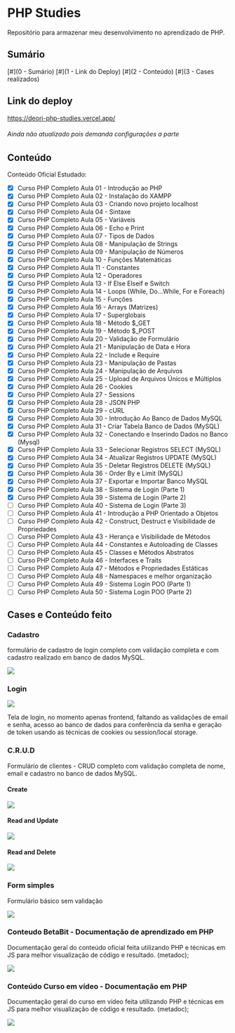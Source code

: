 # PHP Studies
Repositório para armazenar meu desenvolvimento no aprendizado de PHP.

## Sumário
[#](0 - Sumário)
[#](1 - Link do Deploy)
[#](2 - Conteúdo)
[#](3 - Cases realizados)

## Link do deploy
https://deori-php-studies.vercel.app/
###### Ainda não atualizado pois demanda configurações a parte

## Conteúdo
Conteúdo Oficial Estudado:
 - [x] Curso PHP Completo Aula 01 - Introdução ao PHP
 - [x] Curso PHP Completo Aula 02 - Instalação do XAMPP
 - [x] Curso PHP Completo Aula 03  - Criando novo projeto localhost
 - [x] Curso PHP Completo Aula 04 - Sintaxe
 - [x] Curso PHP Completo Aula 05 - Variáveis
 - [x] Curso PHP Completo Aula 06 - Echo e Print
 - [x] Curso PHP Completo Aula 07 - Tipos de Dados
 - [x] Curso PHP Completo Aula 08 - Manipulação de Strings
 - [x] Curso PHP Completo Aula 09 - Manipulação de Números
 - [x] Curso PHP Completo Aula 10 - Funções Matemáticas
 - [x] Curso PHP Completo Aula 11 - Constantes
 - [x] Curso PHP Completo Aula 12 - Operadores
 - [x] Curso PHP Completo Aula 13 - If Else Elseif e Switch
 - [x] Curso PHP Completo Aula 14 - Loops (While, Do...While, For e Foreach)
 - [x] Curso PHP Completo Aula 15 - Funções
 - [x] Curso PHP Completo Aula 16 - Arrays (Matrizes)
 - [x] Curso PHP Completo Aula 17 - Superglobais
 - [x] Curso PHP Completo Aula 18 - Método $_GET
 - [x] Curso PHP Completo Aula 19 - Método $_POST
 - [x] Curso PHP Completo Aula 20 - Validação de Formulário
 - [x] Curso PHP Completo Aula 21 - Manipulação de Data e Hora
 - [x] Curso PHP Completo Aula 22 - Include e Require
 - [x] Curso PHP Completo Aula 23 - Manipulação de Pastas
 - [x] Curso PHP Completo Aula 24 - Manipulação de Arquivos
 - [x] Curso PHP Completo Aula 25 - Upload de Arquivos Únicos e Múltiplos
 - [x] Curso PHP Completo Aula 26 - Cookies
 - [x] Curso PHP Completo Aula 27 - Sessions
 - [x] Curso PHP Completo Aula 28 - JSON PHP
 - [x] Curso PHP Completo Aula 29 - cURL
 - [x] Curso PHP Completo Aula 30 - Introdução Ao Banco de Dados MySQL
 - [x] Curso PHP Completo Aula 31 - Criar Tabela Banco de Dados (MySQL)
 - [x] Curso PHP Completo Aula 32 - Conectando e Inserindo Dados no Banco (Mysql)
 - [x] Curso PHP Completo Aula 33 - Selecionar Registros SELECT (MySQL)
 - [x] Curso PHP Completo Aula 34 - Atualizar Registros UPDATE (MySQL)
 - [x] Curso PHP Completo Aula 35 - Deletar Registros DELETE (MySQL)
 - [x] Curso PHP Completo Aula 36 - Order By e Limit (MySQL)
 - [x] Curso PHP Completo Aula 37 - Exportar e Importar Banco MySQL
 - [x] Curso PHP Completo Aula 38 - Sistema de Login (Parte 1)
 - [x] Curso PHP Completo Aula 39 - Sistema de Login (Parte 2)
 - [ ] Curso PHP Completo Aula 40 - Sistema de Login (Parte 3)
 - [ ] Curso PHP Completo Aula 41 - Introdução a PHP Orientado a Objetos
 - [ ] Curso PHP Completo Aula 42 - Construct, Destruct e Visibilidade de Propriedades
 - [ ] Curso PHP Completo Aula 43 - Herança e Visibilidade de Métodos
 - [ ] Curso PHP Completo Aula 44 - Constantes e Autoloading de Classes
 - [ ] Curso PHP Completo Aula 45 - Classes e Métodos Abstratos
 - [ ] Curso PHP Completo Aula 46 - Interfaces e Traits
 - [ ] Curso PHP Completo Aula 47 - Métodos e Propriedades Estáticas
 - [ ] Curso PHP Completo Aula 48 - Namespaces e melhor organização
 - [ ] Curso PHP Completo Aula 49 - Sistema Login POO (Parte 1)
 - [ ] Curso PHP Completo Aula 50 - Sistema Login POO (Parte 2)

## Cases e Conteúdo feito
### Cadastro
formulário de cadastro de login completo com validação completa e com cadastro realizado em banco de dados MySQL.

![](./src/img/cadastro.png)

### Login
![](./src/img/login.png)

 Tela de login, no momento apenas frontend, faltando as validações de email e senha, acesso ao banco de dados para conferência da senha e geração de token usando as técnicas de cookies ou session/local storage.


### C.R.U.D
Formulário de clientes - CRUD completo com validação completa de nome, email e cadastro no banco de dados MySQL.

#### Create
![](./src/img/crud1.png)

#### Read and Update

![](./src/img/crud2.png)

#### Read and Delete
![](./src/img/crud3.png)

### Form simples
Formulário básico sem validação

![](./src/img/Form-simples.png)

### Conteudo BetaBit - Documentação de aprendizado em PHP
Documentação geral do conteúdo oficial feita utilizando PHP e técnicas em JS para melhor visualização de código e resultado. (metadoc);

![](./src/img/conteudobetabit.png)

### Conteúdo Curso em vídeo - Documentação em PHP
Documentação geral do curso em vídeo feita utilizando PHP e técnicas em JS para melhor visualização de código e resultado. (metadoc);

![](./src/img/documentacaoatividadephp.png)
